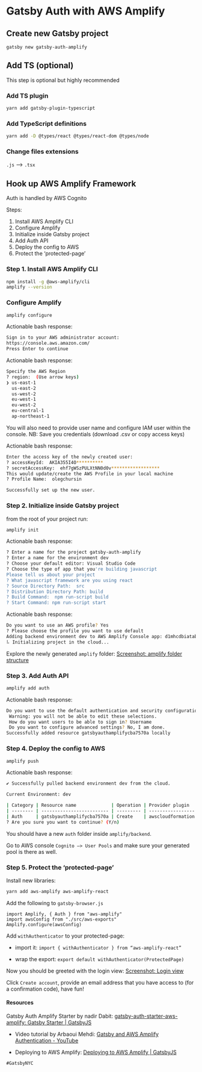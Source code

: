 # Gatsby Auth with AWS Amplify

## Create new Gatsby project

`gatsby new gatsby-auth-amplify`

## Add TS (optional)

This step is optional but highly recommended

### Add TS plugin

```BASH
yarn add gatsby-plugin-typescript
```

### Add TypeScript definitions

```BASH
yarn add -D @types/react @types/react-dom @types/node
```

### Change files extensions

`.js` —> `.tsx`

## Hook up AWS Amplify Framework

Auth is handled by AWS Cognito

Steps:

1. Install AWS Amplify CLI
2. Configure Amplify
3. Initialize inside Gatsby project
4. Add Auth API
5. Deploy the config to AWS
6. Protect the ‘protected-page’

### Step 1. Install AWS Amplify CLI

```BASH
npm install -g @aws-amplify/cli
amplify --version
```

### Configure Amplify

```BASH
amplify configure
```

Actionable bash response:

```BASH
Sign in to your AWS administrator account:
https://console.aws.amazon.com/
Press Enter to continue
```

Actionable bash response:

```BASH
Specify the AWS Region
? region:  (Use arrow keys)
❯ us-east-1
  us-east-2
  us-west-2
  eu-west-1
  eu-west-2
  eu-central-1
  ap-northeast-1
```

You will also need to provide user name and configure IAM user within the console.
NB: Save you credentials (download .csv or copy access keys)

Actionable bash response:

```BASH
Enter the access key of the newly created user:
? accessKeyId:  AKIA355I4O**********
? secretAccessKey:  ehf7gWSzPULXtNN0d0v******************
This would update/create the AWS Profile in your local machine
? Profile Name:  olegchursin

Successfully set up the new user.
```

### Step 2. Initialize inside Gatsby project

from the root of your project run:

```BASH
amplify init
```

Actionable bash response:

```BASH
? Enter a name for the project gatsby-auth-amplify
? Enter a name for the environment dev
? Choose your default editor: Visual Studio Code
? Choose the type of app that you're building javascript
Please tell us about your project
? What javascript framework are you using react
? Source Directory Path:  src
? Distribution Directory Path: build
? Build Command:  npm run-script build
? Start Command: npm run-script start
```

Actionable bash response:

```BASH
Do you want to use an AWS profile? Yes
? Please choose the profile you want to use default
Adding backend environment dev to AWS Amplify Console app: d1mhcdbiatabfc
⠧ Initializing project in the cloud...
```

Explore the newly generated `amplify` folder: [Screenshot: amplify folder structure](https://share.getcloudapp.com/mXuqRmY2)

### Step 3. Add Auth API

```BASH
amplify add auth
```

Actionable bash response:

```BASH
Do you want to use the default authentication and security configuration? Default configuration
 Warning: you will not be able to edit these selections.
 How do you want users to be able to sign in? Username
 Do you want to configure advanced settings? No, I am done.
Successfully added resource gatsbyauthamplifycba7570a locally
```

### Step 4. Deploy the config to AWS

```BASH
amplify push
```

Actionable bash response:

```BASH
✔ Successfully pulled backend environment dev from the cloud.

Current Environment: dev

| Category | Resource name             | Operation | Provider plugin   |
| -------- | ------------------------- | --------- | ----------------- |
| Auth     | gatsbyauthamplifycba7570a | Create    | awscloudformation |
? Are you sure you want to continue? (Y/n)
```

You should have a new `auth` folder inside `amplify/backend`.

Go to AWS console `Cognito —> User Pools` and make sure your generated pool is there as well.

### Step 5. Protect the ‘protected-page’

Install new libraries:

```BASH
yarn add aws-amplify aws-amplify-react
```

Add the following to `gatsby-browser.js`

```JS
import Amplify, { Auth } from "aws-amplify"
import awsConfig from "./src/aws-exports"
Amplify.configure(awsConfig)
```

Add `withAuthenticator` to your protected-page:

* import it:
`import { withAuthenticator } from “aws-amplify-react”`

* wrap the export:
`export default withAuthenticator(ProtectedPage)`

Now you should be greeted with the login view: [Screenshot: Login view](https://share.getcloudapp.com/BluBLZLk)

Click `Create account`, provide an email address that you have access to (for a confirmation code), have fun!

#### Resources

Gatsby Auth Amplify Starter by nadir Dabit: [gatsby-auth-starter-aws-amplify: Gatsby Starter | GatsbyJS](https://www.gatsbyjs.org/starters/dabit3/gatsby-auth-starter-aws-amplify/)

* Video tutorial by Arbaoui Mehdi: [Gatsby and AWS Amplify Authentication - YouTube](https://www.youtube.com/watch?v=Rrv_rYhAQw0)

* Deploying to AWS Amplify: [Deploying to AWS Amplify | GatsbyJS](https://www.gatsbyjs.org/docs/deploying-to-aws-amplify/)

`#GatsbyNYC`
